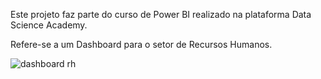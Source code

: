 Este projeto faz parte do curso de Power BI realizado na plataforma Data Science Academy.

Refere-se a um Dashboard para o setor de Recursos Humanos.


![dashboard rh](https://github.com/user-attachments/assets/ffcf0966-8a54-46d8-b26a-0d2c574e4a6a)
